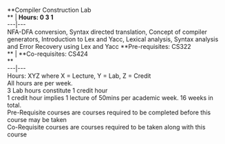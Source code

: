 **Compiler Construction Lab  
** | **Hours: 0 3 1**  
---|---  
NFA-DFA conversion, Syntax directed translation, Concept of compiler generators, Introduction to Lex and Yacc, Lexical analysis, Syntax analysis and Error Recovery using Lex and Yacc 
**Pre-requisites: CS322  
** | **Co-requisites: CS424  
**  
---|---  
Hours: XYZ where X = Lecture, Y = Lab, Z = Credit  
All hours are per week.  
3 Lab hours constitute 1 credit hour  
1 credit hour implies 1 lecture of 50mins per academic week. 16 weeks in total.  
Pre-Requisite courses are courses required to be completed before this course may be taken  
Co-Requisite courses are courses required to be taken along with this course
